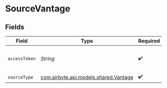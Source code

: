 # SourceVantage


## Fields

| Field                                                                                             | Type                                                                                              | Required                                                                                          | Description                                                                                       |
| ------------------------------------------------------------------------------------------------- | ------------------------------------------------------------------------------------------------- | ------------------------------------------------------------------------------------------------- | ------------------------------------------------------------------------------------------------- |
| `accessToken`                                                                                     | *String*                                                                                          | :heavy_check_mark:                                                                                | Your API Access token. See <a href="https://vantage.readme.io/reference/authentication">here</a>. |
| `sourceType`                                                                                      | [com.airbyte.api.models.shared.Vantage](../../models/shared/Vantage.md)                           | :heavy_check_mark:                                                                                | N/A                                                                                               |